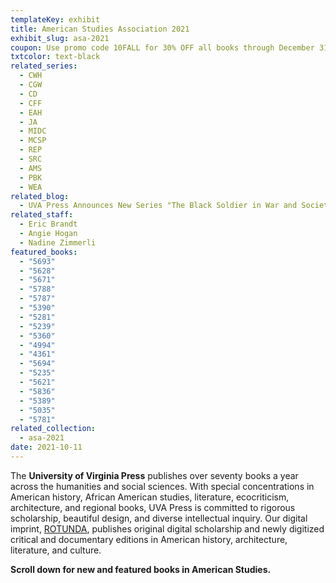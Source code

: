 ```yaml
---
templateKey: exhibit
title: American Studies Association 2021
exhibit_slug: asa-2021
coupon: Use promo code 10FALL for 30% OFF all books through December 31
txtcolor: text-black
related_series:
  - CWH
  - CGW
  - CD
  - CFF
  - EAH
  - JA
  - MIDC
  - MCSP
  - REP
  - SRC
  - AMS
  - PBK
  - WEA
related_blog:
  - UVA Press Announces New Series "The Black Soldier in War and Society"
related_staff:
  - Eric Brandt
  - Angie Hogan
  - Nadine Zimmerli
featured_books:
  - "5693"
  - "5628"
  - "5671"
  - "5788"
  - "5787"
  - "5390"
  - "5281"
  - "5239"
  - "5360"
  - "4994"
  - "4361"
  - "5694"
  - "5235"
  - "5621"
  - "5836"
  - "5389"
  - "5035"
  - "5781"
related_collection:
  - asa-2021
date: 2021-10-11
---
```

The **University of Virginia Press** publishes over seventy books a year across the humanities and social sciences. With special concentrations in American history, African American studies, literature, ecocriticism, architecture, and regional books, UVA Press is committed to rigorous scholarship, beautiful design, and diverse intellectual inquiry. Our digital imprint, [ROTUNDA](https://www.upress.virginia.edu/rotunda), publishes original digital scholarship and newly digitized critical and documentary editions in American history, architecture, literature, and culture.

**Scroll down for new and featured books in American Studies.**